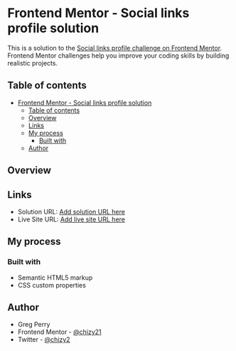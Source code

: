 # Frontend Mentor - Social links profile solution

This is a solution to the [Social links profile challenge on Frontend Mentor](https://www.frontendmentor.io/challenges/social-links-profile-UG32l9m6dQ). Frontend Mentor challenges help you improve your coding skills by building realistic projects.

## Table of contents

- [Frontend Mentor - Social links profile solution](#frontend-mentor---social-links-profile-solution)
  - [Table of contents](#table-of-contents)
  - [Overview](#overview)
  - [Links](#links)
  - [My process](#my-process)
    - [Built with](#built-with)
  - [Author](#author)

## Overview

## Links

- Solution URL: [Add solution URL here](https://github.com/chizy21/social-links-profile)
- Live Site URL: [Add live site URL here](https://chic-cucurucho-13b629.netlify.app/)

## My process

### Built with

- Semantic HTML5 markup
- CSS custom properties

## Author

- Greg Perry
- Frontend Mentor - [@chizy21](https://www.frontendmentor.io/profile/chizy21)
- Twitter - [@chizy2](https://www.twitter.com/chizy2)
